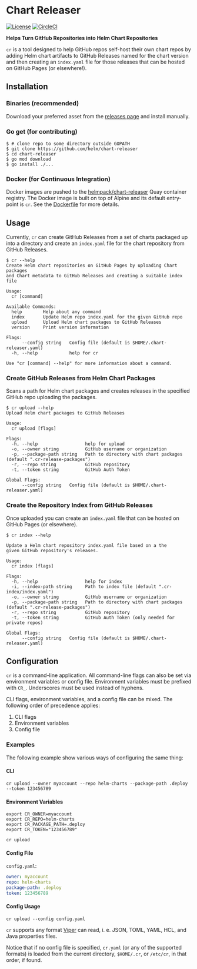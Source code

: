 # Chart Releaser

[![License](https://img.shields.io/badge/License-Apache%202.0-blue.svg)](https://opensource.org/licenses/Apache-2.0)
[![CircleCI](https://circleci.com/gh/helm/chart-releaser/tree/master.svg?style=svg)](https://circleci.com/gh/helm/chart-releaser/tree/master)

**Helps Turn GitHub Repositories into Helm Chart Repositories**

`cr` is a tool designed to help GitHub repos self-host their own chart repos by adding Helm chart artifacts to GitHub Releases named for the chart version and then creating an `index.yaml` file for those releases that can be hosted on GitHub Pages (or elsewhere!).

## Installation

### Binaries (recommended)

Download your preferred asset from the [releases page](https://github.com/helm/chart-releaser/releases) and install manually.

### Go get (for contributing)

```console
$ # clone repo to some directory outside GOPATH
$ git clone https://github.com/helm/chart-releaser
$ cd chart-releaser
$ go mod download
$ go install ./...
```

### Docker (for Continuous Integration)

Docker images are pushed to the [helmpack/chart-releaser](https://quay.io/repository/helmpack/chart-releaser?tab=tags) Quay container registry. The Docker image is built on top of Alpine and its default entry-point is `cr`. See the [Dockerfile](./Dockerfile) for more details.

## Usage

Currently, `cr` can create GitHub Releases from a set of charts packaged up into a directory and create an `index.yaml` file for the chart repository from GitHub Releases.

```console
$ cr --help
Create Helm chart repositories on GitHub Pages by uploading Chart packages
and Chart metadata to GitHub Releases and creating a suitable index file

Usage:
  cr [command]

Available Commands:
  help        Help about any command
  index       Update Helm repo index.yaml for the given GitHub repo
  upload      Upload Helm chart packages to GitHub Releases
  version     Print version information

Flags:
      --config string   Config file (default is $HOME/.chart-releaser.yaml)
  -h, --help            help for cr

Use "cr [command] --help" for more information about a command.
```

### Create GitHub Releases from Helm Chart Packages

Scans a path for Helm chart packages and creates releases in the specified GitHub repo uploading the packages.

```console
$ cr upload --help
Upload Helm chart packages to GitHub Releases

Usage:
  cr upload [flags]

Flags:
  -h, --help                  help for upload
  -o, --owner string          GitHub username or organization
  -p, --package-path string   Path to directory with chart packages (default ".cr-release-packages")
  -r, --repo string           GitHub repository
  -t, --token string          GitHub Auth Token

Global Flags:
      --config string   Config file (default is $HOME/.chart-releaser.yaml)
```

### Create the Repository Index from GitHub Releases

Once uploaded you can create an `index.yaml` file that can be hosted on GitHub Pages (or elsewhere).

```console
$ cr index --help

Update a Helm chart repository index.yaml file based on a the
given GitHub repository's releases.

Usage:
  cr index [flags]

Flags:
  -h, --help                  help for index
  -i, --index-path string     Path to index file (default ".cr-index/index.yaml")
  -o, --owner string          GitHub username or organization
  -p, --package-path string   Path to directory with chart packages (default ".cr-release-packages")
  -r, --repo string           GitHub repository
  -t, --token string          GitHub Auth Token (only needed for private repos)

Global Flags:
      --config string   Config file (default is $HOME/.chart-releaser.yaml)
```

## Configuration

`cr` is a command-line application.
All command-line flags can also be set via environment variables or config file.
Environment variables must be prefixed with `CR_`.
Underscores must be used instead of hyphens.

CLI flags, environment variables, and a config file can be mixed.
The following order of precedence applies:

1. CLI flags
1. Environment variables
1. Config file

### Examples

The following example show various ways of configuring the same thing:

#### CLI

    cr upload --owner myaccount --repo helm-charts --package-path .deploy --token 123456789

#### Environment Variables

    export CR_OWNER=myaccount
    export CR_REPO=helm-charts
    export CR_PACKAGE_PATH=.deploy
    export CR_TOKEN="123456789"

    cr upload

#### Config File

`config.yaml`:

```yaml
owner: myaccount
repo: helm-charts
package-path: .deploy
token: 123456789
```

#### Config Usage

    cr upload --config config.yaml


`cr` supports any format [Viper](https://github.com/spf13/viper) can read, i. e. JSON, TOML, YAML, HCL, and Java properties files.

Notice that if no config file is specified, `cr.yaml` (or any of the supported formats) is loaded from the current directory, `$HOME/.cr`, or `/etc/cr`, in that order, if found.
